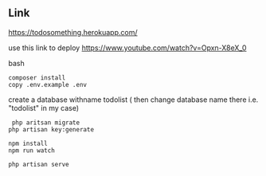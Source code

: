 ## Link

https://todosomething.herokuapp.com/

use this link  to deploy https://www.youtube.com/watch?v=Opxn-X8eX_0

 
 bash
 ```
 composer install
 copy .env.example .env 
 ```
 create a database  withname todolist
 ( then change database name there i.e. "todolist" in my case)
 ```
  php aritsan migrate 
 php artisan key:generate
 ```
```
npm install 
npm run watch 
```

```
php artisan serve
```

